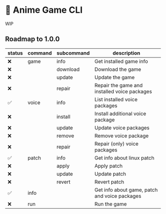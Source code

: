 # 🦀 Anime Game CLI

WIP

## Roadmap to 1.0.0

| status | command | subcommand | description |
| - | - | - | - |
| ❌ | game | info | Get installed game info |
| ❌ | | download | Download the game |
| ❌ | | update | Update the game |
| ❌ | | repair | Repair the game and installed voice packages |
| ✅ | voice | info | List installed voice packages |
| ❌ | | install | Install additional voice package |
| ❌ | | update | Update voice packages |
| ❌ | | remove | Remove voice package |
| ❌ | | repair | Repair (only) voice packages |
| ✅ | patch | info | Get info about linux patch |
| ❌ | | apply | Apply patch |
| ❌ | | update | Update patch |
| ❌ | | revert | Revert patch |
| ✅ | info | | Get info about game, patch and voice packages |
| ❌ | run | | Run the game |
